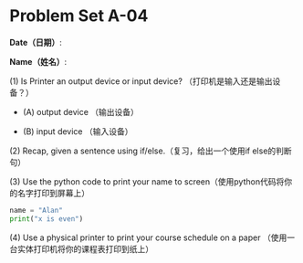 # Problem Set A-04

**Date（日期）**:                           

**Name（姓名）**:

(1) Is Printer an output device or input device?  （打印机是输入还是输出设备？）

- (A) output device （输出设备）

- (B) input device （输入设备）

(2) Recap, given a sentence using if/else.（复习，给出一个使用if else的判断句）


(3) Use the python code to print your name to screen（使用python代码将你的名字打印到屏幕上）

```python
name = "Alan"
print("x is even")
```

(4) Use a physical printer to print your course schedule on a paper （使用一台实体打印机将你的课程表打印到纸上）
